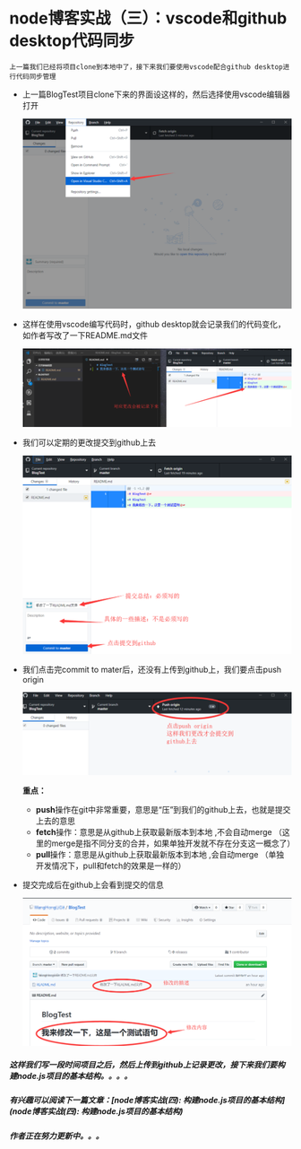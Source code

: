 # node博客实战（三）：vscode和github desktop代码同步

`上一篇我们已经将项目clone到本地中了，接下来我们要使用vscode配合github desktop进行代码同步管理`

- 上一篇BlogTest项目clone下来的界面设这样的，然后选择使用vscode编辑器打开

  ![14](/blogItems/blogBuild/3/16.png)

- 这样在使用vscode编写代码时，github desktop就会记录我们的代码变化，如作者写改了一下README.md文件

  ![18](/blogItems/blogBuild/3/18.png)

- 我们可以定期的更改提交到github上去

  ![19](/blogItems/blogBuild/3/19.png)

- 我们点击完commit to mater后，还没有上传到github上，我们要点击push origin

  ![20](/blogItems/blogBuild/3/20.png)

  **重点：**

  -  **push**操作在git中非常重要，意思是“压”到我们的github上去，也就是提交上去的意思
  - **fetch**操作：意思是从github上获取最新版本到本地 ,不会自动merge （这里的merge是指不同分支的合并，如果单独开发就不存在分支这一概念了）
  - **pull**操作：意思是从github上获取最新版本到本地 ,会自动merge （单独开发情况下，pull和fetch的效果是一样的）

- 提交完成后在github上会看到提交的信息

  ![21](/blogItems/blogBuild/3/21.png)

##### 这样我们写一段时间项目之后，然后上传到github上记录更改，接下来我们要构建node.js项目的基本结构。。。。

##### 有兴趣可以阅读下一篇文章：[node博客实战(四): 构建node.js项目的基本结构](node博客实战(四): 构建node.js项目的基本结构)

##### 作者正在努力更新中。。。

